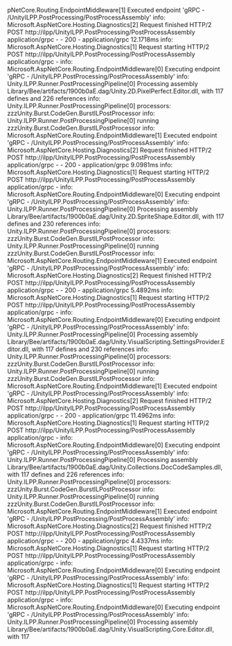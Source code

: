 pNetCore.Routing.EndpointMiddleware[1]
      Executed endpoint 'gRPC - /UnityILPP.PostProcessing/PostProcessAssembly'
info: Microsoft.AspNetCore.Hosting.Diagnostics[2]
      Request finished HTTP/2 POST http://ilpp/UnityILPP.PostProcessing/PostProcessAssembly application/grpc - - 200 - application/grpc 12.1718ms
info: Microsoft.AspNetCore.Hosting.Diagnostics[1]
      Request starting HTTP/2 POST http://ilpp/UnityILPP.PostProcessing/PostProcessAssembly application/grpc -
info: Microsoft.AspNetCore.Routing.EndpointMiddleware[0]
      Executing endpoint 'gRPC - /UnityILPP.PostProcessing/PostProcessAssembly'
info: Unity.ILPP.Runner.PostProcessingPipeline[0]
      Processing assembly Library/Bee/artifacts/1900b0aE.dag/Unity.2D.PixelPerfect.Editor.dll, with 117 defines and 226 references
info: Unity.ILPP.Runner.PostProcessingPipeline[0]
      processors: zzzUnity.Burst.CodeGen.BurstILPostProcessor
info: Unity.ILPP.Runner.PostProcessingPipeline[0]
      running zzzUnity.Burst.CodeGen.BurstILPostProcessor
info: Microsoft.AspNetCore.Routing.EndpointMiddleware[1]
      Executed endpoint 'gRPC - /UnityILPP.PostProcessing/PostProcessAssembly'
info: Microsoft.AspNetCore.Hosting.Diagnostics[2]
      Request finished HTTP/2 POST http://ilpp/UnityILPP.PostProcessing/PostProcessAssembly application/grpc - - 200 - application/grpc 9.0981ms
info: Microsoft.AspNetCore.Hosting.Diagnostics[1]
      Request starting HTTP/2 POST http://ilpp/UnityILPP.PostProcessing/PostProcessAssembly application/grpc -
info: Microsoft.AspNetCore.Routing.EndpointMiddleware[0]
      Executing endpoint 'gRPC - /UnityILPP.PostProcessing/PostProcessAssembly'
info: Unity.ILPP.Runner.PostProcessingPipeline[0]
      Processing assembly Library/Bee/artifacts/1900b0aE.dag/Unity.2D.SpriteShape.Editor.dll, with 117 defines and 230 references
info: Unity.ILPP.Runner.PostProcessingPipeline[0]
      processors: zzzUnity.Burst.CodeGen.BurstILPostProcessor
info: Unity.ILPP.Runner.PostProcessingPipeline[0]
      running zzzUnity.Burst.CodeGen.BurstILPostProcessor
info: Microsoft.AspNetCore.Routing.EndpointMiddleware[1]
      Executed endpoint 'gRPC - /UnityILPP.PostProcessing/PostProcessAssembly'
info: Microsoft.AspNetCore.Hosting.Diagnostics[2]
      Request finished HTTP/2 POST http://ilpp/UnityILPP.PostProcessing/PostProcessAssembly application/grpc - - 200 - application/grpc 5.4892ms
info: Microsoft.AspNetCore.Hosting.Diagnostics[1]
      Request starting HTTP/2 POST http://ilpp/UnityILPP.PostProcessing/PostProcessAssembly application/grpc -
info: Microsoft.AspNetCore.Routing.EndpointMiddleware[0]
      Executing endpoint 'gRPC - /UnityILPP.PostProcessing/PostProcessAssembly'
info: Unity.ILPP.Runner.PostProcessingPipeline[0]
      Processing assembly Library/Bee/artifacts/1900b0aE.dag/Unity.VisualScripting.SettingsProvider.Editor.dll, with 117 defines and 230 references
info: Unity.ILPP.Runner.PostProcessingPipeline[0]
      processors: zzzUnity.Burst.CodeGen.BurstILPostProcessor
info: Unity.ILPP.Runner.PostProcessingPipeline[0]
      running zzzUnity.Burst.CodeGen.BurstILPostProcessor
info: Microsoft.AspNetCore.Routing.EndpointMiddleware[1]
      Executed endpoint 'gRPC - /UnityILPP.PostProcessing/PostProcessAssembly'
info: Microsoft.AspNetCore.Hosting.Diagnostics[2]
      Request finished HTTP/2 POST http://ilpp/UnityILPP.PostProcessing/PostProcessAssembly application/grpc - - 200 - application/grpc 11.4962ms
info: Microsoft.AspNetCore.Hosting.Diagnostics[1]
      Request starting HTTP/2 POST http://ilpp/UnityILPP.PostProcessing/PostProcessAssembly application/grpc -
info: Microsoft.AspNetCore.Routing.EndpointMiddleware[0]
      Executing endpoint 'gRPC - /UnityILPP.PostProcessing/PostProcessAssembly'
info: Unity.ILPP.Runner.PostProcessingPipeline[0]
      Processing assembly Library/Bee/artifacts/1900b0aE.dag/Unity.Collections.DocCodeSamples.dll, with 117 defines and 226 references
info: Unity.ILPP.Runner.PostProcessingPipeline[0]
      processors: zzzUnity.Burst.CodeGen.BurstILPostProcessor
info: Unity.ILPP.Runner.PostProcessingPipeline[0]
      running zzzUnity.Burst.CodeGen.BurstILPostProcessor
info: Microsoft.AspNetCore.Routing.EndpointMiddleware[1]
      Executed endpoint 'gRPC - /UnityILPP.PostProcessing/PostProcessAssembly'
info: Microsoft.AspNetCore.Hosting.Diagnostics[2]
      Request finished HTTP/2 POST http://ilpp/UnityILPP.PostProcessing/PostProcessAssembly application/grpc - - 200 - application/grpc 4.4337ms
info: Microsoft.AspNetCore.Hosting.Diagnostics[1]
      Request starting HTTP/2 POST http://ilpp/UnityILPP.PostProcessing/PostProcessAssembly application/grpc -
info: Microsoft.AspNetCore.Routing.EndpointMiddleware[0]
      Executing endpoint 'gRPC - /UnityILPP.PostProcessing/PostProcessAssembly'
info: Microsoft.AspNetCore.Hosting.Diagnostics[1]
      Request starting HTTP/2 POST http://ilpp/UnityILPP.PostProcessing/PostProcessAssembly application/grpc -
info: Microsoft.AspNetCore.Routing.EndpointMiddleware[0]
      Executing endpoint 'gRPC - /UnityILPP.PostProcessing/PostProcessAssembly'
info: Unity.ILPP.Runner.PostProcessingPipeline[0]
      Processing assembly Library/Bee/artifacts/1900b0aE.dag/Unity.VisualScripting.Core.Editor.dll, with 117